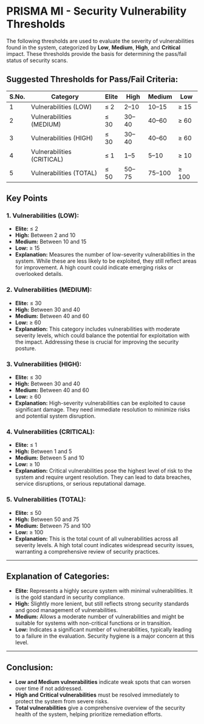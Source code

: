 # PRISMA MI - Security Vulnerability Thresholds

The following thresholds are used to evaluate the severity of vulnerabilities found in the system, categorized by **Low**, **Medium**, **High**, and **Critical** impact. These thresholds provide the basis for determining the pass/fail status of security scans.

## Suggested Thresholds for Pass/Fail Criteria:

| S.No. | Category                          | Elite             | High                 | Medium                | Low               |
|-------|-----------------------------------|-------------------|----------------------|-----------------------|-------------------|
| 1     | Vulnerabilities (LOW)             | ≤ 2               | 2–10                 | 10–15                 | ≥ 15              |
| 2     | Vulnerabilities (MEDIUM)          | ≤ 30              | 30–40                | 40–60                 | ≥ 60              |
| 3     | Vulnerabilities (HIGH)            | ≤ 30              | 30–40                | 40–60                 | ≥ 60              |
| 4     | Vulnerabilities (CRITICAL)        | ≤ 1               | 1–5                  | 5–10                  | ≥ 10              |
| 5     | Vulnerabilities (TOTAL)           | ≤ 50              | 50–75                | 75–100                | ≥ 100             |

## Key Points

### 1. **Vulnerabilities (LOW):**
   - **Elite:** ≤ 2
   - **High:** Between 2 and 10
   - **Medium:** Between 10 and 15
   - **Low:** ≥ 15
   - **Explanation:** Measures the number of low-severity vulnerabilities in the system. While these are less likely to be exploited, they still reflect areas for improvement. A high count could indicate emerging risks or overlooked details.

### 2. **Vulnerabilities (MEDIUM):**
   - **Elite:** ≤ 30
   - **High:** Between 30 and 40
   - **Medium:** Between 40 and 60
   - **Low:** ≥ 60
   - **Explanation:** This category includes vulnerabilities with moderate severity levels, which could balance the potential for exploitation with the impact. Addressing these is crucial for improving the security posture.

### 3. **Vulnerabilities (HIGH):**
   - **Elite:** ≤ 30
   - **High:** Between 30 and 40
   - **Medium:** Between 40 and 60
   - **Low:** ≥ 60
   - **Explanation:** High-severity vulnerabilities can be exploited to cause significant damage. They need immediate resolution to minimize risks and potential system disruption.

### 4. **Vulnerabilities (CRITICAL):**
   - **Elite:** ≤ 1
   - **High:** Between 1 and 5
   - **Medium:** Between 5 and 10
   - **Low:** ≥ 10
   - **Explanation:** Critical vulnerabilities pose the highest level of risk to the system and require urgent resolution. They can lead to data breaches, service disruptions, or serious reputational damage.

### 5. **Vulnerabilities (TOTAL):**
   - **Elite:** ≤ 50
   - **High:** Between 50 and 75
   - **Medium:** Between 75 and 100
   - **Low:** ≥ 100
   - **Explanation:** This is the total count of all vulnerabilities across all severity levels. A high total count indicates widespread security issues, warranting a comprehensive review of security practices.

---

## Explanation of Categories:

- **Elite:** Represents a highly secure system with minimal vulnerabilities. It is the gold standard in security compliance.
- **High:** Slightly more lenient, but still reflects strong security standards and good management of vulnerabilities.
- **Medium:** Allows a moderate number of vulnerabilities and might be suitable for systems with non-critical functions or in transition.
- **Low:** Indicates a significant number of vulnerabilities, typically leading to a failure in the evaluation. Security hygiene is a major concern at this level.

---

## Conclusion:
- **Low and Medium vulnerabilities** indicate weak spots that can worsen over time if not addressed.
- **High and Critical vulnerabilities** must be resolved immediately to protect the system from severe risks.
- **Total vulnerabilities** give a comprehensive overview of the security health of the system, helping prioritize remediation efforts.
